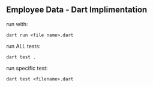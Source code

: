 ## Employee Data - Dart Implimentation

run with:

    dart run <file name>.dart

run ALL tests:

    dart test .
    
run specific test:

    dart test <filename>.dart
